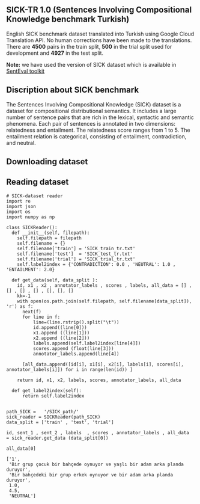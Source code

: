 ## SICK-TR 1.0  (Sentences Involving Compositional Knowledge benchmark Turkish)

English SICK benchmark dataset translated into Turkish using Google Cloud Translation API. No human corrections have been made to the translations. There are **4500** pairs in the train split, **500** in the trial split used for development and **4927** in the test split. 

**Note:** we have used the version of SICK dataset which is available in [SentEval toolkit](https://github.com/facebookresearch/SentEval)


## Discription about SICK benchmark

The Sentences Involving Compositional Knowledge (SICK) dataset is a dataset for compositional distributional semantics. It includes a large number of sentence pairs that are rich in the lexical, syntactic and semantic phenomena. Each pair of sentences is annotated in two dimensions: relatedness and entailment. The relatedness score ranges from 1 to 5. The entailment relation is categorical, consisting of entailment, contradiction, and neutral. 

## Downloading dataset


## Reading dataset

```
# SICK-dataset reader
import re
import json
import os
import numpy as np

class SICKReader():  
  def __init__(self, filepath):
    self.filepath = filepath
    self.filename = {}
    self.filename['train'] = 'SICK_train_tr.txt'
    self.filename['test']  = 'SICK_test_tr.txt'
    self.filename['trial'] = 'SICK_trial_tr.txt'
    self.label2index = {'CONTRADICTION': 0.0 , 'NEUTRAL': 1.0 ,  'ENTAILMENT': 2.0}

  def get_data(self, data_split ):
    id, x1 , x2 , annotator_labels , scores , labels, all_data = [] , [] , [] , [] , [], [], []
    kk=-1
    with open(os.path.join(self.filepath, self.filename[data_split]), 'r') as f:
      next(f)
      for line in f:
          line=(line.rstrip().split("\t"))
          id.append((line[0]))
          x1.append ((line[1]))
          x2.append ((line[2]))
          labels.append(self.label2index[line[4]])
          scores.append (float(line[3]))
          annotator_labels.append(line[4])

      [all_data.append([id[i], x1[i], x2[i], labels[i], scores[i], annotator_labels[i]]) for i in range(len(id)) ]   

    return id, x1, x2, labels, scores, annotator_labels, all_data

  def get_label2index(self):
      return self.label2index 


path_SICK =   '/SICK_path/'
sick_reader = SICKReader(path_SICK)
data_split = ['train' , 'test', 'trial']

id, sent_1 , sent_2 , labels  , scores , annotator_labels , all_data  = sick_reader.get_data (data_split[0])

```       

```
all_data[0]

['1',
 'Bir grup çocuk bir bahçede oynuyor ve yaşlı bir adam arka planda duruyor',
 'Bir bahçedeki bir grup erkek oynuyor ve bir adam arka planda duruyor',
 1.0,
 4.5,
 'NEUTRAL']
```
